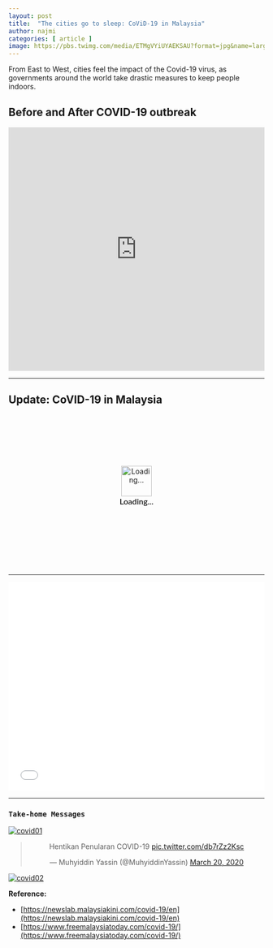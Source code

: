 ```yaml
---
layout: post
title:  "The cities go to sleep: CoViD-19 in Malaysia"
author: najmi
categories: [ article ]
image: https://pbs.twimg.com/media/ETMgVYiUYAEKSAU?format=jpg&name=large
---
```


From East to West, cities feel the impact of the Covid-19 virus, as governments around the world take drastic measures to keep people indoors.

## Before and After COVID-19 outbreak
<iframe width="100%" height="480" src="https://www.youtube.com/embed/Hs14cxQuccs?start=32" frameborder="0" allow="accelerometer; autoplay; encrypted-media; gyroscope; picture-in-picture" allowfullscreen></iframe>

___

## Update: CoVID-19 in Malaysia

<div class="piktowrapper-embed" style="height: 300px; position: relative;" data-uid="45146904-untitled-social-media"><div class="pikto-canvas-wrap"><div class="pikto-canvas"><div class="embed-loading-overlay" style="width: 100%; height: 100%; position: absolute; text-align: center;"><img width="60px" alt="Loading..." style="margin-top: 100px" src="https://create.piktochart.com/loading.gif"/><p style="margin: 0; padding: 0; font-family: Lato, Helvetica, Arial, sans-serif; font-weight: 600; font-size: 16px">Loading...</p></div></div></div></div><script>(function(d){var js, id="pikto-embed-js", ref=d.getElementsByTagName("script")[0];if (d.getElementById(id)) { return;}js=d.createElement("script"); js.id=id; js.async=true;js.src="https://create.piktochart.com/assets/embedding/embed.js";ref.parentNode.insertBefore(js, ref);}(document));</script>

___

<iframe title="Update: CoVID-19 in Malaysia by States" aria-label="Dot Plot" id="datawrapper-chart-AT19Z" src="//datawrapper.dwcdn.net/AT19Z/1/" scrolling="no" frameborder="0" style="width: 0; min-width: 100% !important; border: none;" height="411"></iframe><script type="text/javascript">!function(){"use strict";window.addEventListener("message",function(a){if(void 0!==a.data["datawrapper-height"])for(var e in a.data["datawrapper-height"]){var t=document.getElementById("datawrapper-chart-"+e)||document.querySelector("iframe[src*='"+e+"']");t&&(t.style.height=a.data["datawrapper-height"][e]+"px")}})}();
</script>

___

### `Take-home Messages`
[![covid01](https://pbs.twimg.com/media/ETZ7uorUMAcCzW-?format=jpg&name=900x900)](#)

<center>
<blockquote class="twitter-tweet"><p lang="in" dir="ltr">Hentikan Penularan COVID-19 <a href="https://t.co/db7rZz2Ksc">pic.twitter.com/db7rZz2Ksc</a></p>&mdash; Muhyiddin Yassin (@MuhyiddinYassin) <a href="https://twitter.com/MuhyiddinYassin/status/1240803124454936579?ref_src=twsrc%5Etfw">March 20, 2020</a></blockquote> <script async src="https://platform.twitter.com/widgets.js" charset="utf-8"></script>
</center>

[![covid02](https://pbs.twimg.com/media/ETRyZzzUUAA0SOo?format=jpg&name=medium)](#)


**Reference:**
* [https://newslab.malaysiakini.com/covid-19/en](https://newslab.malaysiakini.com/covid-19/en)
* [https://www.freemalaysiatoday.com/covid-19/](https://www.freemalaysiatoday.com/covid-19/)



